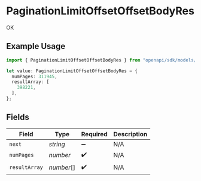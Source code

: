 # PaginationLimitOffsetOffsetBodyRes

OK

## Example Usage

```typescript
import { PaginationLimitOffsetOffsetBodyRes } from "openapi/sdk/models/operations";

let value: PaginationLimitOffsetOffsetBodyRes = {
  numPages: 311945,
  resultArray: [
    398221,
  ],
};
```

## Fields

| Field              | Type               | Required           | Description        |
| ------------------ | ------------------ | ------------------ | ------------------ |
| `next`             | *string*           | :heavy_minus_sign: | N/A                |
| `numPages`         | *number*           | :heavy_check_mark: | N/A                |
| `resultArray`      | *number*[]         | :heavy_check_mark: | N/A                |